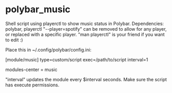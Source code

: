 # polybar_music
Shell script using playerctl to show music status in Polybar.
Dependencies: polybar, playerctl
"--player=spotify" can be removed to allow for any player, or replaced with a specific player.
"man playerctl" is your friend if you want to edit :)

Place this in ~/.config/polybar/config.ini:

[module/music]
type=custom/script
exec=/path/to/script
interval=1

modules-center = music

"interval" updates the module every $interval seconds.
Make sure the script has execute permissions.

